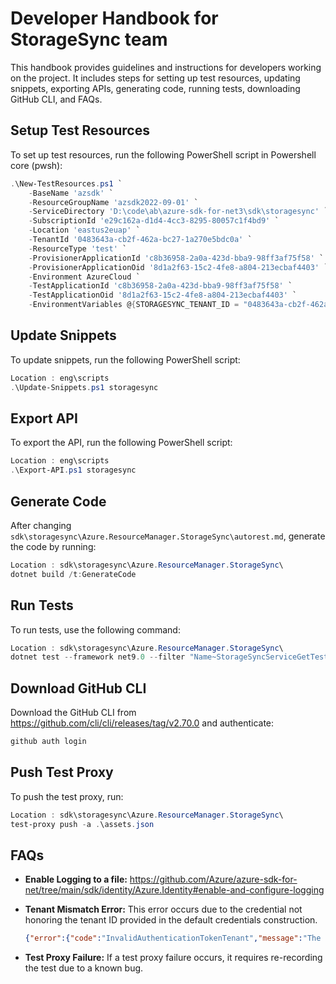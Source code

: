 
# Developer Handbook for StorageSync team

This handbook provides guidelines and instructions for developers working on the project. It includes steps for setting up test resources, updating snippets, exporting APIs, generating code, running tests, downloading GitHub CLI, and FAQs.

## Setup Test Resources

To set up test resources, run the following PowerShell script in Powershell core (pwsh):

```powershell
.\New-TestResources.ps1 `
    -BaseName 'azsdk' `
    -ResourceGroupName 'azsdk2022-09-01' `
    -ServiceDirectory 'D:\code\ab\azure-sdk-for-net3\sdk\storagesync' `
    -SubscriptionId 'e29c162a-d1d4-4cc3-8295-80057c1f4bd9' `
    -Location 'eastus2euap' `
    -TenantId '0483643a-cb2f-462a-bc27-1a270e5bdc0a' `
    -ResourceType 'test' `
    -ProvisionerApplicationId 'c8b36958-2a0a-423d-bba9-98ff3af75f58' `
    -ProvisionerApplicationOid '8d1a2f63-15c2-4fe8-a804-213ecbaf4403' `
    -Environment AzureCloud `
    -TestApplicationId 'c8b36958-2a0a-423d-bba9-98ff3af75f58' `
    -TestApplicationOid '8d1a2f63-15c2-4fe8-a804-213ecbaf4403' `
    -EnvironmentVariables @{STORAGESYNC_TENANT_ID = "0483643a-cb2f-462a-bc27-1a270e5bdc0a" }
```

## Update Snippets

To update snippets, run the following PowerShell script:

```powershell
Location : eng\scripts
.\Update-Snippets.ps1 storagesync
```

## Export API

To export the API, run the following PowerShell script:

```powershell
Location : eng\scripts
.\Export-API.ps1 storagesync
```

## Generate Code

After changing `sdk\storagesync\Azure.ResourceManager.StorageSync\autorest.md`, generate the code by running:

```powershell
Location : sdk\storagesync\Azure.ResourceManager.StorageSync\
dotnet build /t:GenerateCode
```

## Run Tests

To run tests, use the following command:

```powershell
Location : sdk\storagesync\Azure.ResourceManager.StorageSync\
dotnet test --framework net9.0 --filter "Name~StorageSyncServiceGetTest"
```

## Download GitHub CLI

Download the GitHub CLI from https://github.com/cli/cli/releases/tag/v2.70.0 and authenticate:

```powershell
github auth login
```

## Push Test Proxy

To push the test proxy, run:

```powershell
Location : sdk\storagesync\Azure.ResourceManager.StorageSync\
test-proxy push -a .\assets.json
```

## FAQs

- **Enable Logging to a file:** https://github.com/Azure/azure-sdk-for-net/tree/main/sdk/identity/Azure.Identity#enable-and-configure-logging
- **Tenant Mismatch Error:** This error occurs due to the credential not honoring the tenant ID provided in the default credentials construction. 

  ```json
  {"error":{"code":"InvalidAuthenticationTokenTenant","message":"The access token is from the wrong issuer 'https://sts.windows.net/72f988bf-86f1-41af-91ab-2d7cd011db47/'. It must match the tenant 'https://sts.windows.net/0483643a-cb2f-462a-bc27-1a270e5bdc0a/' associated with this subscription. Please use the authority (URL) 'https://login.windows.net/0483643a-cb2f-462a-bc27-1a270e5bdc0a' to get the token. Note, if the subscription is transferred to another tenant there is no impact to the services, but information about new tenant could take time to propagate (up to an hour). If you just transferred your subscription and see this error message, please try back later."}} Azure.RequestFailedException HResult=0x80131500
  ```

- **Test Proxy Failure:** If a test proxy failure occurs, it requires re-recording the test due to a known bug.
```

